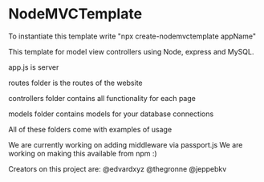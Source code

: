 # NodeMVCTemplate

To instantiate this template write "npx create-nodemvctemplate appName"

This template for model view controllers using Node, express and MySQL.

app.js is server

routes folder is the routes of the website

controllers folder contains all functionality for each page

models folder contains models for your database connections

All of these folders come with examples of usage
 
We are currently working on adding middleware via passport.js
We are working on making this available from npm :)

Creators on this project are:
@edvardxyz
@thegronne
@jeppebkv
